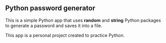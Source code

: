 ## Python password generator
This is a simple Python app that uses **random** and **string** Python packages to generate a password and saves it into a file.

This app is a personal project created to practice Python.